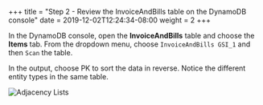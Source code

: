 +++
title = "Step 2 - Review the InvoiceAndBills table on the DynamoDB console"
date = 2019-12-02T12:24:34-08:00
weight = 2
+++

In the DynamoDB console, open the **InvoiceAndBills** table and choose the **Items** tab. From the dropdown menu, choose `InvoiceAndBills GSI_1` and then `Scan` the table.

In the output, choose PK to sort the data in reverse. Notice the different entity types in the same table.

![Adjacency Lists](/images/adjacencylist2.png)
